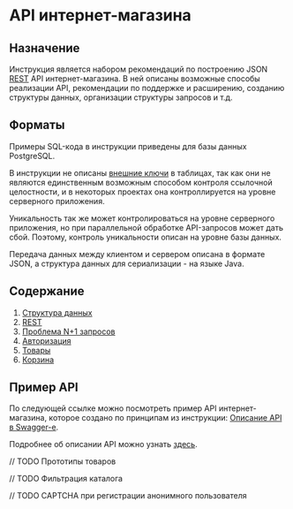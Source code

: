 # API интернет-магазина

## Назначение

Инструкция является набором рекомендаций по построению JSON [REST](https://ru.wikipedia.org/wiki/REST) API интернет-магазина. В ней описаны возможные способы реализации API, рекомендации по поддержке и расширению, созданию структуры данных, организации структуры запросов и т.д.

## Форматы

Примеры SQL-кода в инструкции приведены для базы данных PostgreSQL.

В инструкции не описаны [внешние ключи](https://ru.wikipedia.org/wiki/%D0%92%D0%BD%D0%B5%D1%88%D0%BD%D0%B8%D0%B9_%D0%BA%D0%BB%D1%8E%D1%87) в таблицах, так как они не являются единственным возможным способом контроля ссылочной целостности, и в некоторых проектах она контроллируется на уровне серверного приложения.

Уникальность так же может контролироваться на уровне серверного приложения, но при параллельной обработке API-запросов может дать сбой. Поэтому, контроль уникальности описан на уровне базы данных.

Передача данных между клиентом и сервером описана в формате JSON, а структура данных для сериализации - на языке Java.

## Содержание

1. [Структура данных](docs/data_structure.md)
2. [REST](docs/rest.md)
3. [Проблема N+1 запросов](docs/n_plus_one.md)
4. [Авторизация](docs/authorization.md)
5. [Товары](docs/products.md)
6. [Корзина](docs/cart.md)

## Пример API

По следующей ссылке можно посмотреть пример API интернет-магазина, которое создано по принципам из инструкции: [Описание API в Swagger-е](todo).

Подробнее об описании API можно узнать [здесь](swagger/README.md).

// TODO Прототипы товаров

// TODO Фильтрация каталога

// TODO CAPTCHA при регистрации анонимного пользователя
